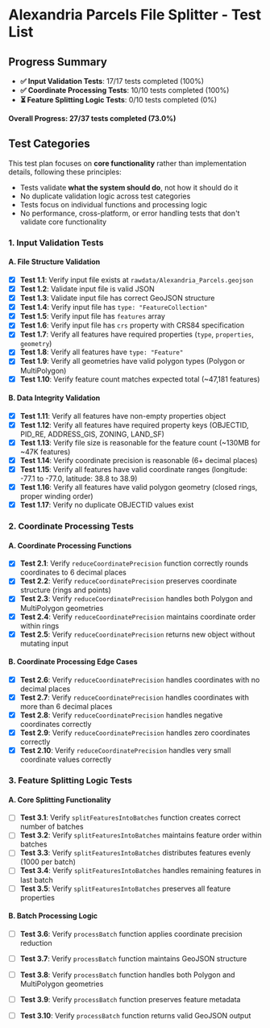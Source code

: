 # **Alexandria Parcels File Splitter - Test List**

## **Progress Summary**
- **✅ Input Validation Tests**: 17/17 tests completed (100%)
- **✅ Coordinate Processing Tests**: 10/10 tests completed (100%)
- **⏳ Feature Splitting Logic Tests**: 0/10 tests completed (0%)

**Overall Progress: 27/37 tests completed (73.0%)**

## **Test Categories**

This test plan focuses on **core functionality** rather than implementation details, following these principles:
- Tests validate **what the system should do**, not how it should do it
- No duplicate validation logic across test categories
- Tests focus on individual functions and processing logic
- No performance, cross-platform, or error handling tests that don't validate core functionality

### **1. Input Validation Tests**

#### **A. File Structure Validation**
- [x] **Test 1.1**: Verify input file exists at `rawdata/Alexandria_Parcels.geojson`
- [x] **Test 1.2**: Validate input file is valid JSON
- [x] **Test 1.3**: Validate input file has correct GeoJSON structure
- [x] **Test 1.4**: Verify input file has `type: "FeatureCollection"`
- [x] **Test 1.5**: Verify input file has `features` array
- [x] **Test 1.6**: Verify input file has `crs` property with CRS84 specification
- [x] **Test 1.7**: Verify all features have required properties (`type`, `properties`, `geometry`)
- [x] **Test 1.8**: Verify all features have `type: "Feature"`
- [x] **Test 1.9**: Verify all geometries have valid polygon types (Polygon or MultiPolygon)
- [x] **Test 1.10**: Verify feature count matches expected total (~47,181 features)

#### **B. Data Integrity Validation**
- [x] **Test 1.11**: Verify all features have non-empty properties object
- [x] **Test 1.12**: Verify all features have required property keys (OBJECTID, PID_RE, ADDRESS_GIS, ZONING, LAND_SF)
- [x] **Test 1.13**: Verify file size is reasonable for the feature count (~130MB for ~47K features)
- [x] **Test 1.14**: Verify coordinate precision is reasonable (6+ decimal places)
- [x] **Test 1.15**: Verify all features have valid coordinate ranges (longitude: -77.1 to -77.0, latitude: 38.8 to 38.9)
- [x] **Test 1.16**: Verify all features have valid polygon geometry (closed rings, proper winding order)
- [x] **Test 1.17**: Verify no duplicate OBJECTID values exist

### **2. Coordinate Processing Tests**

#### **A. Coordinate Processing Functions**
- [x] **Test 2.1**: Verify `reduceCoordinatePrecision` function correctly rounds coordinates to 6 decimal places
- [x] **Test 2.2**: Verify `reduceCoordinatePrecision` preserves coordinate structure (rings and points)
- [x] **Test 2.3**: Verify `reduceCoordinatePrecision` handles both Polygon and MultiPolygon geometries
- [x] **Test 2.4**: Verify `reduceCoordinatePrecision` maintains coordinate order within rings
- [x] **Test 2.5**: Verify `reduceCoordinatePrecision` returns new object without mutating input

#### **B. Coordinate Processing Edge Cases**
- [x] **Test 2.6**: Verify `reduceCoordinatePrecision` handles coordinates with no decimal places
- [x] **Test 2.7**: Verify `reduceCoordinatePrecision` handles coordinates with more than 6 decimal places
- [x] **Test 2.8**: Verify `reduceCoordinatePrecision` handles negative coordinates correctly
- [x] **Test 2.9**: Verify `reduceCoordinatePrecision` handles zero coordinates correctly
- [x] **Test 2.10**: Verify `reduceCoordinatePrecision` handles very small coordinate values correctly

### **3. Feature Splitting Logic Tests**

#### **A. Core Splitting Functionality**
- [ ] **Test 3.1**: Verify `splitFeaturesIntoBatches` function creates correct number of batches
- [ ] **Test 3.2**: Verify `splitFeaturesIntoBatches` maintains feature order within batches
- [ ] **Test 3.3**: Verify `splitFeaturesIntoBatches` distributes features evenly (1000 per batch)
- [ ] **Test 3.4**: Verify `splitFeaturesIntoBatches` handles remaining features in last batch
- [ ] **Test 3.5**: Verify `splitFeaturesIntoBatches` preserves all feature properties

#### **B. Batch Processing Logic**
- [ ] **Test 3.6**: Verify `processBatch` function applies coordinate precision reduction
- [ ] **Test 3.7**: Verify `processBatch` function maintains GeoJSON structure
- [ ] **Test 3.8**: Verify `processBatch` function handles both Polygon and MultiPolygon geometries
- [ ] **Test 3.9**: Verify `processBatch` function preserves feature metadata
- [ ] **Test 3.10**: Verify `processBatch` function returns valid GeoJSON output




